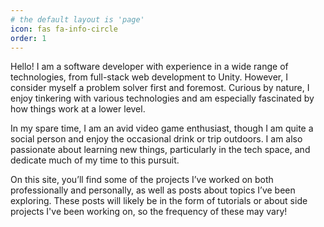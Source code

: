 ```yaml
---
# the default layout is 'page'
icon: fas fa-info-circle
order: 1
---
```


Hello! I am a software developer with experience in a wide range of technologies, from full-stack web development to 
Unity. However, I consider myself a problem solver first and foremost. Curious by nature, I enjoy tinkering with various 
technologies and am especially fascinated by how things work at a lower level.

In my spare time, I am an avid video game enthusiast, though I am quite a social person and enjoy the occasional drink 
or trip outdoors. I am also passionate about learning new things, particularly in the tech space, and dedicate much of 
my time to this pursuit.

On this site, you’ll find some of the projects I’ve worked on both professionally and personally, as well as posts about
topics I’ve been exploring. These posts will likely be in the form of tutorials or about side projects I've been working
on, so the frequency of these may vary!

